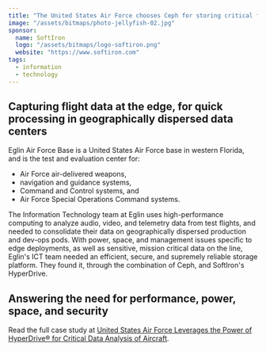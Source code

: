 ```yaml
---
title: "The United States Air Force chooses Ceph for storing critical flight data"
image: "/assets/bitmaps/photo-jellyfish-02.jpg"
sponsor:
  name: SoftIron
  logo: "/assets/bitmaps/logo-softiron.png"
  website: "https://www.softiron.com"
tags:
  - information
  - technology
---
```


## Capturing flight data at the edge, for quick processing in geographically dispersed data centers

Eglin Air Force Base is a United States Air Force base in western Florida, and is the test and evaluation center for:

- Air Force air-delivered weapons, 
- navigation and guidance systems, 
- Command and Control systems, and 
- Air Force Special Operations Command systems. 

The Information Technology team at Eglin uses high-performance computing to analyze audio, video, and telemetry data from test
flights, and needed to consolidate their data on geographically dispersed production and dev-ops pods. With power, space, and
management issues specific to edge deployments, as well as sensitive, mission critical data on the line, Eglin's ICT team needed an efficient, secure, and supremely reliable storage platform. They found it, through the combination of Ceph, and SoftIron's HyperDrive.

## Answering the need for performance, power, space, and security

Read the full case study at [United States Air Force Leverages the Power of HyperDrive® for Critical Data Analysis of Aircraft](http://bit.ly/SoftIronUSAF).